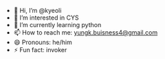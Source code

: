 - 👋 Hi, I’m @kyeoli
- 👀 I’m interested in CYS
- 🌱 I’m currently learning python
- 📫 How to reach me: yungk.buisness4@gmail.com
- 😄 Pronouns: he/him
- ⚡ Fun fact: invoker

<!---
kyeoli/kyeoli is a ✨ special ✨ repository because its `README.md` (this file) appears on your GitHub profile.
You can click the Preview link to take a look at your changes.
--->
